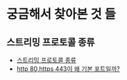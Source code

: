# 궁금해서 찾아본 것 들

## 스트리밍 프로토콜 종류
- [스트리밍 프로토콜 종류](https://velog.io/@lucasonestar/%EC%8A%A4%ED%8A%B8%EB%A6%AC%EB%B0%8D-%EC%84%9C%EB%B9%84%EC%8A%A4%EC%99%80-%EC%8A%A4%ED%8A%B8%EB%A6%AC%EB%B0%8D-%ED%94%84%EB%A1%9C%ED%86%A0%EC%BD%9C-%EC%A2%85%EB%A5%98)
- [http 80,https 443이 왜 기본 포트일까?](https://johngrib.github.io/wiki/why-http-80-https-443/)
